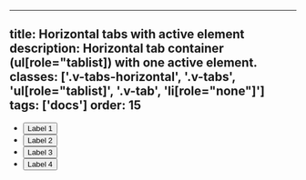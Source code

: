<!--
 *              Copyright (c) 2025 Visa, Inc.
 *
 * Licensed under the Apache License, Version 2.0 (the "License");
 * you may not use this file except in compliance with the License.
 * You may obtain a copy of the License at
 *
 *         http://www.apache.org/licenses/LICENSE-2.0
 *
 * Unless required by applicable law or agreed to in writing, software
 * distributed under the License is distributed on an "AS IS" BASIS,
 * WITHOUT WARRANTIES OR CONDITIONS OF ANY KIND, either express or implied.
 * See the License for the specific language governing permissions and
 * limitations under the License.
 *
 -->
---
title: Horizontal tabs with active element
description: Horizontal tab container (ul[role="tablist]) with one active element. 
classes: ['.v-tabs-horizontal', '.v-tabs', 'ul[role="tablist]', '.v-tab', 'li[role="none"]']
tags: ['docs']
order: 15
---

<ul class="v-tabs v-tabs-horizontal" role="tablist">
  <li class="v-tab" role="none">
    <button aria-selected="true" class="v-button v-button-large v-button-tertiary" role="tab">
      Label 1
    </button>
  </li>
  <li class="v-tab" role="none">
    <button aria-selected="false" class="v-button v-button-large v-button-tertiary" role="tab">
      Label 2
    </button>
  </li>
  <li class="v-tab" role="none">
    <button aria-selected="false" class="v-button v-button-large v-button-tertiary" role="tab">
      Label 3
    </button>
  </li>
  <li class="v-tab" role="none">
    <button aria-selected="false" class="v-button v-button-large v-button-tertiary" role="tab">
      Label 4
    </button>
  </li>
</ul>
